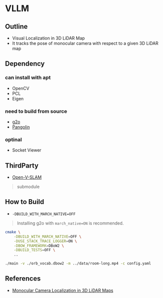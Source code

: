 # VLLM
## Outline
* Visual Localization in 3D LiDAR Map
* It tracks the pose of monocular camera with respect to a given 3D LiDAR map

## Dependency
### can install with apt
* OpenCV
* PCL
* Eigen

### need to build from source
* [g2o](https://github.com/RainerKuemmerle/g2o)
* [Pangolin](https://github.com/stevenlovegrove/Pangolin)

### optinal
* Socket Viewer

## ThirdParty
* [Open-V-SLAM](https://github.com/xdspacelab/openvslam)
> submodule


## How to Build
* `-DBUILD_WITH_MARCH_NATIVE=OFF`
> Installing g2o with `march_native=ON` is recommended.
    
``` bash
cmake \
    -DBUILD_WITH_MARCH_NATIVE=OFF \
    -DUSE_STACK_TRACE_LOGGER=ON \
    -DBOW_FRAMEWORK=DBoW2 \
    -DBUILD_TESTS=OFF \
    ..
```

``` bash
./main -v ./orb_vocab.dbow2 -m ../data/room-long.mp4 -c config.yaml
```

## References
* [Monocular Camera Localization in 3D LiDAR Maps](http://www.lifelong-navigation.eu/files/caselitz16iros.pdf)

